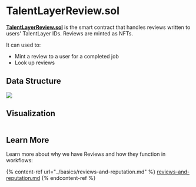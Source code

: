 # TalentLayerReview.sol

[**TalentLayerReview.sol**](https://github.com/TalentLayer/talentlayer-id-contracts) is the smart contract that handles reviews written to users' TalentLayer IDs. Reviews are minted as NFTs.

It can used to:

* Mint a review to a user for a completed job
* Look up reviews

## Data Structure

![](<../../.gitbook/assets/image (6).png>)

## Visualization

<figure><img src="../../.gitbook/assets/review.svg" alt=""><figcaption></figcaption></figure>

## Learn More

Learn more about why we have Reviews and how they function in workflows:&#x20;

{% content-ref url="../basics/reviews-and-reputation.md" %}
[reviews-and-reputation.md](../basics/reviews-and-reputation.md)
{% endcontent-ref %}
